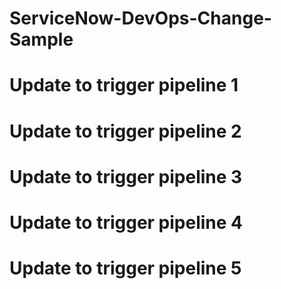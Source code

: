 # ServiceNow-DevOps-Change-Sample
# Update to trigger pipeline 1
# Update to trigger pipeline 2
# Update to trigger pipeline 3
# Update to trigger pipeline 4
# Update to trigger pipeline 5
